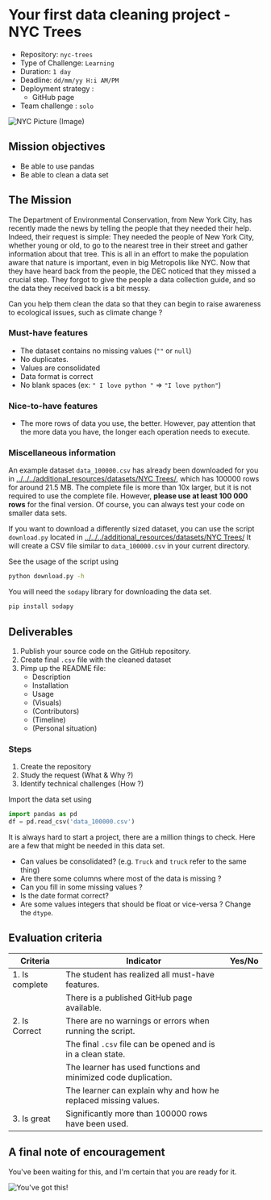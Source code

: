 # Your first data cleaning project - NYC Trees

- Repository: `nyc-trees`
- Type of Challenge: `Learning`
- Duration: `1 day`
- Deadline: `dd/mm/yy H:i AM/PM`
- Deployment strategy :
  - GitHub page
- Team challenge : `solo`

![NYC Picture (Image)](https://www.hudsonallergy.com/wp-content/uploads/2016/04/nyc-street-trees.jpg)

## Mission objectives

- Be able to use pandas
- Be able to clean a data set

## The Mission

The Department of Environmental Conservation, from New York City, has recently made the news by telling the people that they needed their help. Indeed, their request is simple: They needed the people of New York City, whether young or old, to go to the nearest tree in their street and gather information about that tree. This is all in an effort to make the population aware that nature is important, even in big Metropolis like NYC. Now that they have heard back from the people, the DEC noticed that they missed a crucial step. They forgot to give the people a data collection guide, and so the data they received back is a bit messy.

Can you help them clean the data so that they can begin to raise awareness to ecological issues, such as climate change ?

### Must-have features

- The dataset contains no missing values (`""` or `null`)
- No duplicates.
- Values are consolidated
- Data format is correct
- No blank spaces (ex: `" I love python "` => `"I love python"`)

### Nice-to-have features

- The more rows of data you use, the better. However, pay attention that the more data you have, the longer each operation needs to execute.

### Miscellaneous information

An example dataset `data_100000.csv` has already been downloaded for you in
[../../../additional_resources/datasets/NYC Trees/](../../../additional_resources/datasets/NYC%20trees/data_100000.csv), which has 100000 rows for around 21.5 MB. The complete file is more than 10x larger, but it is not required to use the complete file. However, **please use at least 100 000 rows** for the final version. Of course, you can always test your code on smaller data sets.

If you want to download a differently sized dataset, you can use the script `download.py` located in
[../../../additional_resources/datasets/NYC Trees/](../../../additional_resources/datasets/NYC%20trees/download.py)
It will create a CSV file similar to `data_100000.csv` in your current directory.

See the usage of the script using

```bash
python download.py -h
```

You will need the `sodapy` library for downloading the data set.

```bash
pip install sodapy
```

## Deliverables

1. Publish your source code on the GitHub repository.
2. Create final `.csv` file with the cleaned dataset
3. Pimp up the README file:
   - Description
   - Installation
   - Usage
   - (Visuals)
   - (Contributors)
   - (Timeline)
   - (Personal situation)

### Steps

1. Create the repository
2. Study the request (What & Why ?)
3. Identify technical challenges (How ?)

Import the data set using

```python
import pandas as pd
df = pd.read_csv('data_100000.csv')
```

It is always hard to start a project, there are a million things to check.
Here are a few that might be needed in this data set.

- Can values be consolidated? (e.g. `Truck` and `truck` refer to the same thing)
- Are there some columns where most of the data is missing ?
- Can you fill in some missing values ?
- Is the date format correct?
- Are some values integers that should be float or vice-versa ? Change the `dtype`.

## Evaluation criteria

| Criteria       | Indicator                                                       | Yes/No |
| -------------- | --------------------------------------------------------------- | ------ |
| 1. Is complete | The student has realized all must-have features.                |        |
|                | There is a published GitHub page available.                     |        |
| 2. Is Correct  | There are no warnings or errors when running the script.        |        |
|                | The final `.csv` file can be opened and is in a clean state.    |        |
|                | The learner has used functions and minimized code duplication.  |        |
|                | The learner can explain why and how he replaced missing values. |        |
| 3. Is great    | Significantly more than 100000 rows have been used.             |        |

## A final note of encouragement

You've been waiting for this, and I'm certain that you are ready for it.

![You've got this!](https://media.giphy.com/media/ctNDDU3a4ffK1su6yJ/giphy.gif)
